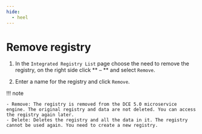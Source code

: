```yaml
---
hide:
  - heel
---
```


# Remove registry

1. In the `Integrated Registry List` page choose the need to remove the registry, on the right side click ** `⋯` ** and select `Remove`.

    <!--!\[.*?\]\((?:https?:\/\/)?\S+\.(?:png|jpg|jpeg|gif|bmp)\)-->

2. Enter a name for the registry and click `Remove`.

    <!--!\[.*?\]\((?:https?:\/\/)?\S+\.(?:png|jpg|jpeg|gif|bmp)\)-->

!!! note


    - Remove: The registry is removed from the DCE 5.0 microservice engine. The original registry and data are not deleted. You can access the registry again later.
    - Delete: Deletes the registry and all the data in it. The registry cannot be used again. You need to create a new registry.
